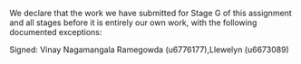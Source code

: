 We declare that the work we have submitted for Stage G of this assignment and all stages before it is entirely our own work, with the following documented exceptions:

Signed: Vinay Nagamangala Ramegowda (u6776177),Llewelyn (u6673089)
